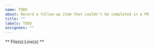 ```yaml
---
name: TODO
about: Record a follow-up item that couldn't be completed in a PR
title: ""
labels: TODO
assignees: ""
---
```


** File(s):Line(s) **
